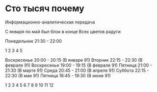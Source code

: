 # Сто тысяч почему

Информационно-аналитическая передача

С января по май был блок в конце Всех цветов радуги:

Понедельник 21:30 - 22:00

1 2 3 4 5

Воскресенье 20:00 - 20:15 (В январе 91)
Вторник     22:15 - 22:30 (В феврале 91)
Воскресенье 19:00 - 19:15 (В феврале 91)
Пятница     21:00 - 21:30 (В марте 91)
Среда       20:45 - 21:00 (В апреле 91)
Суббота     22:15 - 22:30 (В мае 91)
Пятница     18:45 - 19:30 (В июне 91)

1   2   3   4   5   6
7   8   9   10  11  12
